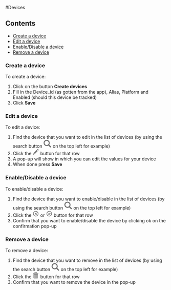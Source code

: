#Devices


## Contents
- [Create a device](#create-a-device)
- [Edit a device](#edit-a-device)
- [Enable/Disable a device](#enable-disable-a-device)
- [Remove a device](#remove-a-device)

### Create a device
To create a device:
1. Click on the button **Create devices**
2. Fill in the Device_id (as gotten from the app), Alias, Platform and Enabled (should this device be tracked)
3. Click **Save**

### Edit a device
To edit a device:
1. Find the device that you want to edit in the list of devices (by using the search button ![search](https://github.com/azerion/gamedock-sdk/raw/master/docs/console/_images/search.png) on the top left for example)
2. Click the ![pencil](https://github.com/azerion/gamedock-sdk/raw/master/docs/console/_images/pencil.png) button for that row
3. A pop-up will show in which you can edit the values for your device
4. When done press **Save**

### Enable/Disable a device
To enable/disable a device:
1. Find the device that you want to enable/disable in the list of devices (by using the search button ![search](https://github.com/azerion/gamedock-sdk/raw/master/docs/console/_images/search.png) on the top left for example)
2. Click the ![remove-circle](https://github.com/azerion/gamedock-sdk/raw/master/docs/console/_images/remove-circle.png) or ![ok-circle](https://github.com/azerion/gamedock-sdk/raw/master/docs/console/_images/ok-circle.png) button for that row
3. Confirm that you want to enable/disable the device by clicking ok on the confirmation pop-up

### Remove a device
To remove a device:
1. Find the device that you want to remove in the list of devices (by using the search button ![search](https://github.com/azerion/gamedock-sdk/raw/master/docs/console/_images/search.png) on the top left for example)
2. Click the ![trash](https://github.com/azerion/gamedock-sdk/raw/master/docs/console/_images/trash.png) button for that row
2. Confirm that you want to remove the device in the pop-up